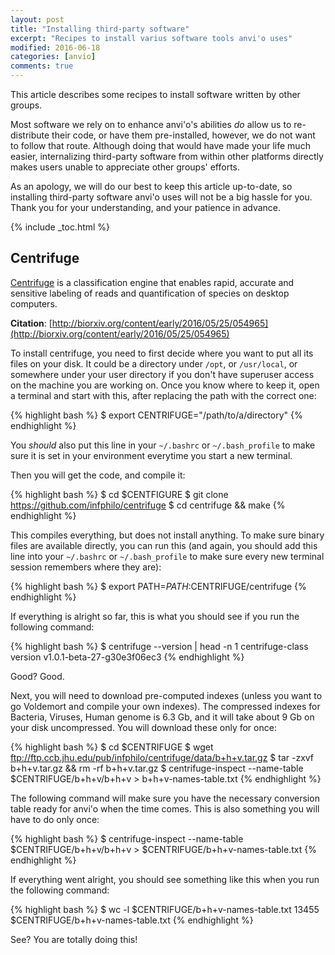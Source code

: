 ```yaml
---
layout: post
title: "Installing third-party software"
excerpt: "Recipes to install varius software tools anvi'o uses"
modified: 2016-06-18
categories: [anvio]
comments: true
---
```


This article describes some recipes to install software written by other groups.

Most software we rely on to enhance anvi'o's abilities *do* allow us to re-distribute their code, or have them pre-installed, however, we do not want to follow that route. Although doing that would have made your life much easier, internalizing third-party software from within other platforms directly makes users unable to appreciate other groups' efforts.

As an apology, we will do our best to keep this article up-to-date, so installing third-party software anvi'o uses will not be a big hassle for you. Thank you for your understanding, and your patience in advance.

{% include _toc.html %}

## Centrifuge

[Centrifuge](http://www.ccb.jhu.edu/software/centrifuge/) is a classification engine that enables rapid, accurate and sensitive labeling of reads and quantification of species on desktop computers.

**Citation**: [http://biorxiv.org/content/early/2016/05/25/054965](http://biorxiv.org/content/early/2016/05/25/054965)

To install centrifuge, you need to first decide where you want to put all its files on your disk. It could be a directory under `/opt`, or `/usr/local`, or somewhere under your user directory if you don't have superuser access on the machine you are working on. Once you know where to keep it, open a terminal and start with this, after replacing the path with the correct one:

{% highlight bash %}
$ export CENTRIFUGE="/path/to/a/directory"
{% endhighlight %}

You *should* also put this line in your `~/.bashrc` or `~/.bash_profile` to make sure it is set in your environment everytime you start a new terminal.

Then you will get the code, and compile it:

{% highlight bash %}
$ cd $CENTFIGURE
$ git clone https://github.com/infphilo/centrifuge
$ cd centrifuge && make
{% endhighlight %}

This compiles everything, but does not install anything. To make sure binary files are available directly, you can run this (and again, you should add this line into your `~/.bashrc` or `~/.bash_profile` to make sure every new terminal session remembers where they are):

{% highlight bash %}
$ export PATH=$PATH:$CENTRIFUGE/centrifuge
{% endhighlight %}

If everything is alright so far, this is what you should see if you run the following command:

{% highlight bash %}
$ centrifuge --version | head -n 1
centrifuge-class version v1.0.1-beta-27-g30e3f06ec3
{% endhighlight %}

Good? Good.

Next, you will need to download pre-computed indexes (unless you want to go Voldemort and compile your own indexes). The compressed indexes for Bacteria, Viruses, Human genome is 6.3 Gb, and it will take about 9 Gb on your disk uncompressed. You will download these only for once:

{% highlight bash %}
$ cd $CENTRIFUGE
$ wget ftp://ftp.ccb.jhu.edu/pub/infphilo/centrifuge/data/b+h+v.tar.gz
$ tar -zxvf b+h+v.tar.gz && rm -rf b+h+v.tar.gz
$ centrifuge-inspect --name-table $CENTRIFUGE/b+h+v/b+h+v > b+h+v-names-table.txt
{% endhighlight %}

The following command will make sure you have the necessary conversion table ready for anvi'o when the time comes. This is also something you will have to do only once:

{% highlight bash %}
$ centrifuge-inspect --name-table $CENTRIFUGE/b+h+v/b+h+v > $CENTRIFUGE/b+h+v-names-table.txt
{% endhighlight %}

If everything went alright, you should see something like this when you run the following command:

{% highlight bash %}
$ wc -l $CENTRIFUGE/b+h+v-names-table.txt
   13455 $CENTRIFUGE/b+h+v-names-table.txt
{% endhighlight %}

See? You are totally doing this!

